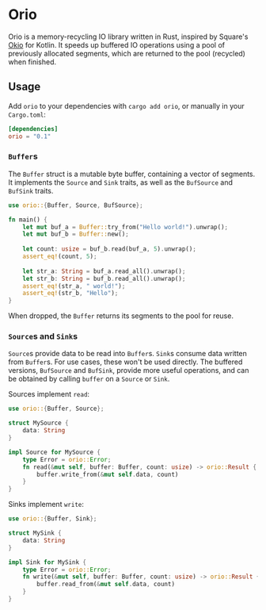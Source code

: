 # Orio

Orio is a memory-recycling IO library written in Rust, inspired by Square's [Okio][Okio] for
Kotlin. It speeds up buffered IO operations using a pool of previously allocated segments, which are
returned to the pool (recycled) when finished.

## Usage

Add `orio` to your dependencies with `cargo add orio`, or manually in  your `Cargo.toml`:

```toml
[dependencies]
orio = "0.1"
```

### `Buffer`s

The `Buffer` struct is a mutable byte buffer, containing a vector of segments. It implements the
`Source` and `Sink` traits, as well as the `BufSource` and `BufSink` traits.

```rust
use orio::{Buffer, Source, BufSource};

fn main() {
	let mut buf_a = Buffer::try_from("Hello world!").unwrap();
	let mut buf_b = Buffer::new();
	
	let count: usize = buf_b.read(buf_a, 5).unwrap();
	assert_eq!(count, 5);
	
	let str_a: String = buf_a.read_all().unwrap();
	let str_b: String = buf_b.read_all().unwrap();
	assert_eq!(str_a, " world!");
	assert_eq!(str_b, "Hello");
}
```

When dropped, the `Buffer` returns its segments to the pool for reuse.

### `Source`s and `Sink`s

`Source`s provide data to be read into `Buffer`s. `Sink`s consume data written from `Buffer`s. For
use cases, these won't be used directly. The buffered versions, `BufSource` and `BufSink`, provide
more useful operations, and can be obtained by calling `buffer` on a `Source` or `Sink`.

Sources implement `read`:

```rust
use orio::{Buffer, Source};

struct MySource {
	data: String
}

impl Source for MySource {
	type Error = orio::Error;
	fn read(&mut self, buffer: Buffer, count: usize) -> orio::Result {
		buffer.write_from(&mut self.data, count)
	}
}
```

Sinks implement `write`:

```rust
use orio::{Buffer, Sink};

struct MySink {
	data: String
}

impl Sink for MySink {
	type Error = orio::Error;
	fn write(&mut self, buffer: Buffer, count: usize) -> orio::Result {
		buffer.read_from(&mut self.data, count)
	}
}
```

[Okio]: https://github.com/square/okio